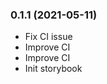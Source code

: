 ### **0.1.1** (2021-05-11)  
  
- Fix CI issue  
- Improve CI  
- Improve CI  
- Init storybook    
  
